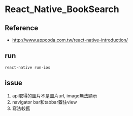 # React_Native_BookSearch

## Reference

- http://www.appcoda.com.tw/react-native-introduction/

## run

```
react-native run-ios
```

## issue

1. api取得的圖片不是圖片url, image無法顯示
2. navigator bar和tabbar蓋住view
3. 寫法較舊
